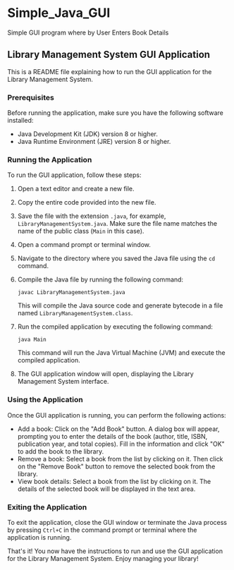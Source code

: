 # Simple_Java_GUI
Simple GUI program where by User Enters Book Details 


## Library Management System GUI Application

This is a README file explaining how to run the GUI application for the Library Management System.

### Prerequisites

Before running the application, make sure you have the following software installed:

- Java Development Kit (JDK) version 8 or higher.
- Java Runtime Environment (JRE) version 8 or higher.

### Running the Application

To run the GUI application, follow these steps:

1. Open a text editor and create a new file.
2. Copy the entire code provided into the new file.
3. Save the file with the extension `.java`, for example, `LibraryManagementSystem.java`. Make sure the file name matches the name of the public class (`Main` in this case).
4. Open a command prompt or terminal window.
5. Navigate to the directory where you saved the Java file using the `cd` command.
6. Compile the Java file by running the following command:

   ```
   javac LibraryManagementSystem.java
   ```

   This will compile the Java source code and generate bytecode in a file named `LibraryManagementSystem.class`.

7. Run the compiled application by executing the following command:

   ```
   java Main
   ```

   This command will run the Java Virtual Machine (JVM) and execute the compiled application.

8. The GUI application window will open, displaying the Library Management System interface.

### Using the Application

Once the GUI application is running, you can perform the following actions:

- Add a book: Click on the "Add Book" button. A dialog box will appear, prompting you to enter the details of the book (author, title, ISBN, publication year, and total copies). Fill in the information and click "OK" to add the book to the library.
- Remove a book: Select a book from the list by clicking on it. Then click on the "Remove Book" button to remove the selected book from the library.
- View book details: Select a book from the list by clicking on it. The details of the selected book will be displayed in the text area.

### Exiting the Application

To exit the application, close the GUI window or terminate the Java process by pressing `Ctrl+C` in the command prompt or terminal where the application is running.

That's it! You now have the instructions to run and use the GUI application for the Library Management System. Enjoy managing your library!
